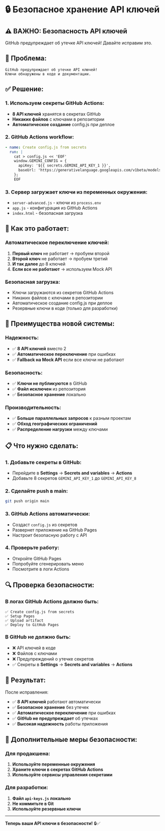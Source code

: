 # 🔒 Безопасное хранение API ключей

## ⚠️ ВАЖНО: Безопасность API ключей

GitHub предупреждает об утечке API ключей! Давайте исправим это.

## 🚨 Проблема:

```
GitHub предупреждает об утечке API ключей!
Ключи обнаружены в коде и документации.
```

## ✅ Решение:

### **1. Используем секреты GitHub Actions:**
- **8 API ключей** хранятся в секретах GitHub
- **Никаких файлов** с ключами в репозитории
- **Автоматическое создание** config.js при деплое

### **2. GitHub Actions workflow:**
```yaml
- name: Create config.js from secrets
  run: |
    cat > config.js << 'EOF'
    window.GEMINI_CONFIG = {
      apiKey: '${{ secrets.GEMINI_API_KEY_1 }}',
      baseUrl: 'https://generativelanguage.googleapis.com/v1beta/models/gemini-2.0-flash-exp:generateContent'
    };
    EOF
```

### **3. Сервер загружает ключи из переменных окружения:**
- `server-advanced.js` - ключи из `process.env`
- `app.js` - конфигурация из GitHub Actions
- `index.html` - безопасная загрузка

## 🔧 Как это работает:

### **Автоматическое переключение ключей:**
1. **Первый ключ** не работает → пробуем второй
2. **Второй ключ** не работает → пробуем третий
3. **И так далее** до 8 ключей
4. **Если все не работают** → используем Mock API

### **Безопасная загрузка:**
- Ключи загружаются из секретов GitHub Actions
- Никаких файлов с ключами в репозитории
- Автоматическое создание config.js при деплое
- Резервные ключи в коде (только для разработки)

## 🚀 Преимущества новой системы:

### **Надежность:**
- ✅ **8 API ключей** вместо 2
- ✅ **Автоматическое переключение** при ошибках
- ✅ **Fallback на Mock API** если все ключи не работают

### **Безопасность:**
- ✅ **Ключи не публикуются** в GitHub
- ✅ **Файл исключен** из репозитория
- ✅ **Безопасное хранение** локально

### **Производительность:**
- ✅ **Больше параллельных запросов** к разным проектам
- ✅ **Обход географических ограничений**
- ✅ **Распределение нагрузки** между ключами

## 📋 Что нужно сделать:

### **1. Добавьте секреты в GitHub:**
- Перейдите в **Settings** → **Secrets and variables** → **Actions**
- Добавьте 8 секретов `GEMINI_API_KEY_1` до `GEMINI_API_KEY_8`

### **2. Сделайте push в main:**
```bash
git push origin main
```

### **3. GitHub Actions автоматически:**
- Создаст `config.js` из секретов
- Развернет приложение на GitHub Pages
- Настроит безопасную работу с API

### **4. Проверьте работу:**
- Откройте GitHub Pages
- Попробуйте сгенерировать меню
- Посмотрите в логи Actions

## 🔍 Проверка безопасности:

### **В логах GitHub Actions должно быть:**
```
✅ Create config.js from secrets
✅ Setup Pages
✅ Upload artifact
✅ Deploy to GitHub Pages
```

### **В GitHub не должно быть:**
- ❌ API ключей в коде
- ❌ Файлов с ключами
- ❌ Предупреждений о утечке секретов
- ✅ Секреты в **Settings** → **Secrets and variables** → **Actions**

## 🌟 Результат:

После исправления:
- ✅ **8 API ключей** работают автоматически
- ✅ **Безопасное хранение** без утечек
- ✅ **Автоматическое переключение** при ошибках
- ✅ **GitHub не предупреждает** об утечках
- ✅ **Высокая надежность** работы приложения

## 🎯 Дополнительные меры безопасности:

### **Для продакшена:**
1. **Используйте переменные окружения**
2. **Храните ключи в секретах GitHub Actions**
3. **Используйте сервисы управления секретами**

### **Для разработки:**
1. **Файл `api-keys.js` локально**
2. **Не коммитьте в Git**
3. **Используйте резервные ключи**

---

**Теперь ваши API ключи в безопасности!** 🔒✅ 